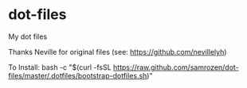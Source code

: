 dot-files
=========

My dot files

Thanks Neville for original files (see: https://github.com/nevillelyh)

To Install:
bash -c "$(curl -fsSL https://raw.github.com/samrozen/dot-files/master/.dotfiles/bootstrap-dotfiles.sh)"
